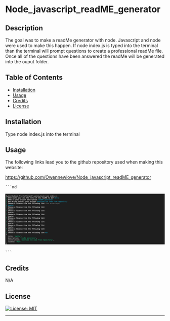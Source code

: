 # Node_javascript_readME_generator

## Description

The goal was to make a readMe generator with node. Javascript and node were used to make this happen. If node index.js is typed into the terminal than the terminal will prompt questions to create a professional readMe file. Once all of the questions have been answered the readMe will be generated into the ouput folder. 





## Table of Contents


- [Installation](#installation)
- [Usage](#usage)
- [Credits](#credits)
- [License](#license)

## Installation

Type node index.js into the terminal

## Usage

The following links lead you to the github repository used when making this website:

https://github.com/Owennewlove/Node_javascript_readME_generator



    ```md
![alt text](./images/Screen%20Shot%202022-09-16%20at%204.39.44%20PM.png)

    ```


## Credits
 

N/A





## License

[![License: MIT](https://img.shields.io/badge/License-MIT-yellow.svg)](https://opensource.org/licenses/MIT)

---